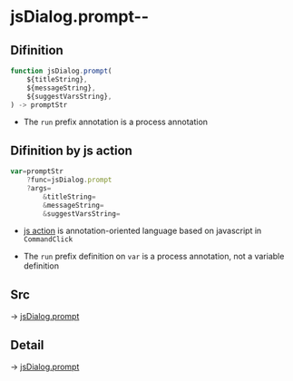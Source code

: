 # jsDialog.prompt--

## Difinition

```js.js
function jsDialog.prompt(
	${titleString},
	${messageString},
	${suggestVarsString},
) -> promptStr
```

- The `run` prefix annotation is a process annotation


## Difinition by js action

```js.js
var=promptStr
	?func=jsDialog.prompt
	?args=
		&titleString=
		&messageString=
		&suggestVarsString=
```

- [js action](#) is annotation-oriented language based on javascript in `CommandClick`

- The `run` prefix definition on `var` is a process annotation, not a variable definition

## Src

-> [jsDialog.prompt](https://github.com/puutaro/CommandClick/blob/master/app/src/main/java/com/puutaro/commandclick/fragment_lib/terminal_fragment/js_interface/dialog/JsDialog.kt#L110)

## Detail

-> [jsDialog.prompt](https://github.com/puutaro/CommandClick/blob/master/md/developer/js_interface/details/dialog/JsDialog/prompt.md)
